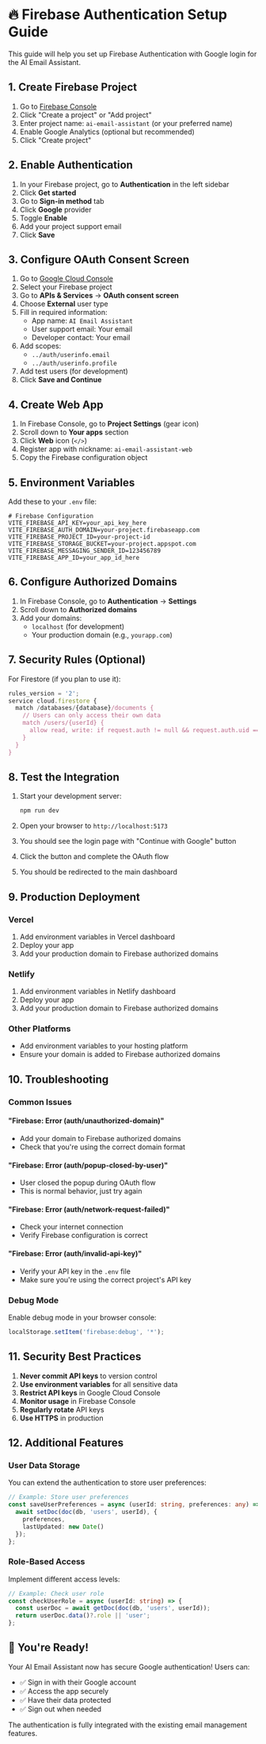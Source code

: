 # 🔥 Firebase Authentication Setup Guide

This guide will help you set up Firebase Authentication with Google login for the AI Email Assistant.

## 1. Create Firebase Project

1. Go to [Firebase Console](https://console.firebase.google.com/)
2. Click "Create a project" or "Add project"
3. Enter project name: `ai-email-assistant` (or your preferred name)
4. Enable Google Analytics (optional but recommended)
5. Click "Create project"

## 2. Enable Authentication

1. In your Firebase project, go to **Authentication** in the left sidebar
2. Click **Get started**
3. Go to **Sign-in method** tab
4. Click **Google** provider
5. Toggle **Enable**
6. Add your project support email
7. Click **Save**

## 3. Configure OAuth Consent Screen

1. Go to [Google Cloud Console](https://console.cloud.google.com/)
2. Select your Firebase project
3. Go to **APIs & Services** → **OAuth consent screen**
4. Choose **External** user type
5. Fill in required information:
   - App name: `AI Email Assistant`
   - User support email: Your email
   - Developer contact: Your email
6. Add scopes:
   - `../auth/userinfo.email`
   - `../auth/userinfo.profile`
7. Add test users (for development)
8. Click **Save and Continue**

## 4. Create Web App

1. In Firebase Console, go to **Project Settings** (gear icon)
2. Scroll down to **Your apps** section
3. Click **Web** icon (`</>`)
4. Register app with nickname: `ai-email-assistant-web`
5. Copy the Firebase configuration object

## 5. Environment Variables

Add these to your `.env` file:

```env
# Firebase Configuration
VITE_FIREBASE_API_KEY=your_api_key_here
VITE_FIREBASE_AUTH_DOMAIN=your-project.firebaseapp.com
VITE_FIREBASE_PROJECT_ID=your-project-id
VITE_FIREBASE_STORAGE_BUCKET=your-project.appspot.com
VITE_FIREBASE_MESSAGING_SENDER_ID=123456789
VITE_FIREBASE_APP_ID=your_app_id_here
```

## 6. Configure Authorized Domains

1. In Firebase Console, go to **Authentication** → **Settings**
2. Scroll down to **Authorized domains**
3. Add your domains:
   - `localhost` (for development)
   - Your production domain (e.g., `yourapp.com`)

## 7. Security Rules (Optional)

For Firestore (if you plan to use it):

```javascript
rules_version = '2';
service cloud.firestore {
  match /databases/{database}/documents {
    // Users can only access their own data
    match /users/{userId} {
      allow read, write: if request.auth != null && request.auth.uid == userId;
    }
  }
}
```

## 8. Test the Integration

1. Start your development server:
   ```bash
   npm run dev
   ```

2. Open your browser to `http://localhost:5173`

3. You should see the login page with "Continue with Google" button

4. Click the button and complete the OAuth flow

5. You should be redirected to the main dashboard

## 9. Production Deployment

### Vercel
1. Add environment variables in Vercel dashboard
2. Deploy your app
3. Add your production domain to Firebase authorized domains

### Netlify
1. Add environment variables in Netlify dashboard
2. Deploy your app
3. Add your production domain to Firebase authorized domains

### Other Platforms
- Add environment variables to your hosting platform
- Ensure your domain is added to Firebase authorized domains

## 10. Troubleshooting

### Common Issues

#### "Firebase: Error (auth/unauthorized-domain)"
- Add your domain to Firebase authorized domains
- Check that you're using the correct domain format

#### "Firebase: Error (auth/popup-closed-by-user)"
- User closed the popup during OAuth flow
- This is normal behavior, just try again

#### "Firebase: Error (auth/network-request-failed)"
- Check your internet connection
- Verify Firebase configuration is correct

#### "Firebase: Error (auth/invalid-api-key)"
- Verify your API key in the `.env` file
- Make sure you're using the correct project's API key

### Debug Mode

Enable debug mode in your browser console:
```javascript
localStorage.setItem('firebase:debug', '*');
```

## 11. Security Best Practices

1. **Never commit API keys** to version control
2. **Use environment variables** for all sensitive data
3. **Restrict API keys** in Google Cloud Console
4. **Monitor usage** in Firebase Console
5. **Regularly rotate** API keys
6. **Use HTTPS** in production

## 12. Additional Features

### User Data Storage
You can extend the authentication to store user preferences:

```typescript
// Example: Store user preferences
const saveUserPreferences = async (userId: string, preferences: any) => {
  await setDoc(doc(db, 'users', userId), {
    preferences,
    lastUpdated: new Date()
  });
};
```

### Role-Based Access
Implement different access levels:

```typescript
// Example: Check user role
const checkUserRole = async (userId: string) => {
  const userDoc = await getDoc(doc(db, 'users', userId));
  return userDoc.data()?.role || 'user';
};
```

## 🎉 You're Ready!

Your AI Email Assistant now has secure Google authentication! Users can:
- ✅ Sign in with their Google account
- ✅ Access the app securely
- ✅ Have their data protected
- ✅ Sign out when needed

The authentication is fully integrated with the existing email management features.
